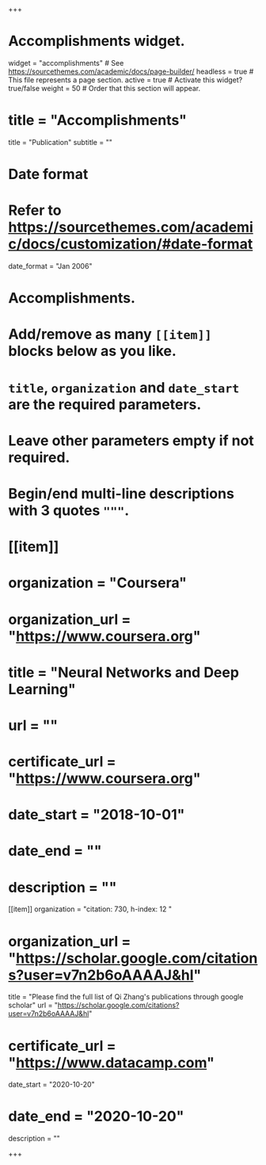 +++
# Accomplishments widget.
widget = "accomplishments"  # See https://sourcethemes.com/academic/docs/page-builder/
headless = true  # This file represents a page section.
active = true  # Activate this widget? true/false
weight = 50  # Order that this section will appear.

# title = "Accomplish&shy;ments"
title = "Publication"
subtitle = ""

# Date format
#   Refer to https://sourcethemes.com/academic/docs/customization/#date-format
date_format = "Jan 2006"

# Accomplishments.
#   Add/remove as many `[[item]]` blocks below as you like.
#   `title`, `organization` and `date_start` are the required parameters.
#   Leave other parameters empty if not required.
#   Begin/end multi-line descriptions with 3 quotes `"""`.

# [[item]]
#  organization = "Coursera"
#  organization_url = "https://www.coursera.org"
#  title = "Neural Networks and Deep Learning"
#  url = ""
#  certificate_url = "https://www.coursera.org"
#  date_start = "2018-10-01"
#  date_end = ""
#  description = ""
  
[[item]]
  organization = "citation: 730,  h-index: 12 "
 # organization_url = "https://scholar.google.com/citations?user=v7n2b6oAAAAJ&hl"
  title = "Please find the full list of Qi Zhang's publications through google scholar"
  url = "https://scholar.google.com/citations?user=v7n2b6oAAAAJ&hl"
 # certificate_url = "https://www.datacamp.com"
  date_start = "2020-10-20"
 # date_end = "2020-10-20"
  description = ""

+++
